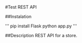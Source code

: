 #Test REST API

##Instalation

'''
pip install Flask
python app.py
'''


##Description
REST API for a store.